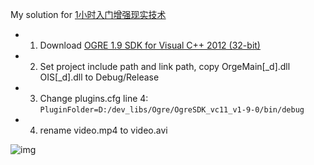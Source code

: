 My solution for [1小时入门增强现实技术](https://www.shiyanlou.com/courses/545)

* 1. Download [OGRE 1.9 SDK for Visual C++ 2012 (32-bit)](http://sourceforge.net/projects/ogre/files/ogre/1.9/1.9/OgreSDK_vc11_v1-9-0.exe/download)
* 2. Set project include path and link path, copy OrgeMain[_d].dll OIS[_d].dll to Debug/Release
* 3. Change plugins.cfg line 4: `PluginFolder=D:/dev_libs/Ogre/OgreSDK_vc11_v1-9-0/bin/debug`
* 4. rename video.mp4 to video.avi

![img](![img](http://115.231.175.17/img/sinbad.gif))
